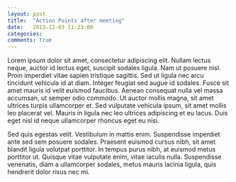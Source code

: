 ```yaml
---
layout: post
title:  "Action Points after meeting"
date:   2013-12-03 11:23:00
categories: 
comments: true
---
```


Lorem ipsum dolor sit amet, consectetur adipiscing elit. Nullam lectus neque,
auctor id lectus eget, suscipit sodales ligula. Nam ut posuere nisl. Proin
imperdiet vitae sapien tristique sagittis. Sed ut ligula nec arcu tincidunt
vehicula id at diam. Integer feugiat sed augue id sodales. Fusce sit amet mauris
id velit euismod faucibus. Aenean consequat nulla vel massa accumsan, ut semper
odio commodo. Ut auctor mollis magna, sit amet ultrices turpis ullamcorper et.
Sed vulputate vehicula ipsum, sit amet mollis leo placerat vel. Mauris in ligula
nec leo ultrices adipiscing et eu lacus. Duis eget nisl id neque ullamcorper
rhoncus eget eu nisi.

Sed quis egestas velit. Vestibulum in mattis enim. Suspendisse imperdiet ante
sed sem posuere sodales. Praesent euismod cursus nibh, sit amet blandit ligula
volutpat porttitor. In tempus purus nibh, at euismod metus porttitor ut. Quisque
vitae vulputate enim, vitae iaculis nulla. Suspendisse venenatis, diam a
ullamcorper sodales, metus mauris lacinia ligula, quis hendrerit dolor risus nec
mi.
